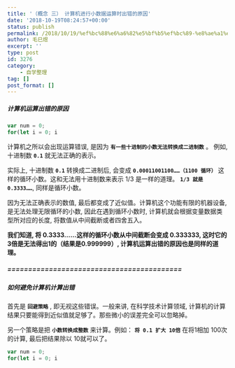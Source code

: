 ```yaml
---
title: '（概念 三） 计算机进行小数据运算时出错的原因'
date: '2018-10-19T08:24:57+00:00'
status: publish
permalink: /2018/10/19/%ef%bc%88%e6%a6%82%e5%bf%b5%ef%bc%89-%e8%ae%a1%e7%ae%97%e6%9c%ba%e8%bf%9b%e8%a1%8c%e5%b0%8f%e6%95%b0%e6%8d%ae%e8%bf%90%e7%ae%97%e6%97%b6%e5%87%ba%e9%94%99%e7%9a%84%e5%8e%9f%e5%9b%a0
author: 毛巳煜
excerpt: ''
type: post
id: 3276
category:
    - 自学整理
tag: []
post_format: []
---
```

##### 计算机运算出错的原因

```javascript
var num = 0;
for(let i = 0; i 
```

计算机之所以会出现运算错误, 是因为 **`有一些十进制的小数无法转换成二进制数`** 。 例如, 十进制数 **`0.1`** 就无法正确的表示。

实际上, 十进制数 **`0.1`** 转换成二进制后, 会变成 **`0.00011001100……（1100 循环）`** 这样的循环小数。这和无法用十进制数来表示 1/3 是一样的道理。 **`1/3 就是 0.3333……`**, 同样是循环小数。

因为无法正确表示的数值, 最后都变成了近似值。计算机这个功能有限的机器设备, 是无法处理无限循环的小数, 因此在遇到循环小数时, 计算机就会根据变量数据类型所对应的长度, 将数值从中间截断或者四舍五入。

**我们知道, 将 0.3333……这样的循环小数从中间截断会变成 0.333333, 这时它的 3倍是无法得出1的（结果是0.999999）, 计算机运算出错的原因也是同样的道理。**

##### ==========================================

##### 如何避免计算机计算出错

首先是 **`回避策略`** , 即无视这些错误。一般来讲, 在科学技术计算领域, 计算机的计算结果只要能得到近似值就足够了。那些微小的误差完全可以忽略掉。

另一个策略是把 **`小数转换成整数`** 来计算。例如： **`将 0.1 扩大 10倍`** 在将1相加 100次的计算, 最后把结果除以 10就可以了。

```javascript
var num = 0;
for(let i = 0; i 
```
